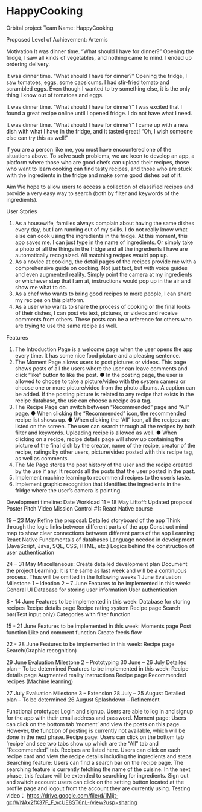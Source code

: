 # HappyCooking
Orbital project
Team Name:
HappyCooking

Proposed Level of Achievement:
Artemis

Motivation
It was dinner time. 
“What should I have for dinner?” 
Opening the fridge, I saw all kinds of vegetables, and nothing came to mind. I ended up ordering delivery. 

It was dinner time. 
“What should I have for dinner?”
Opening the fridge, I saw tomatoes, eggs, some capsicums. I had stir-fried tomato and scrambled eggs. Even though I wanted to try something else, it is the only thing I know out of tomatoes and eggs. 

It was dinner time. 
“What should I have for dinner?”
I was excited that I found a great recipe online until I opened fridge. I do not have what I need. 

It was dinner time. 
“What should I have for dinner?”
I came up with a new dish with what I have in the fridge, and it tasted great!
“Oh, I wish someone else can try this as well!” 

If you are a person like me, you must have encountered one of the situations above. To solve such problems, we are keen to develop an app, a platform where those who are good chefs can upload their recipes, those who want to learn cooking can find tasty recipes, and those who are stuck with the ingredients in the fridge and make some good dishes out of it.

Aim
We hope to allow users to access a collection of classified recipes and provide a very easy way to search (both by filter and keywords of the ingredients).

User Stories
1. As a housewife, families always complain about having the same dishes every day, but I am running out of my skills. I do not really know what else can cook using the ingredients in the fridge. At this moment, this app saves me. I can just type in the name of ingredients. Or simply take a photo of all the things in the fridge and all the ingredients I have are automatically recognized. All matching recipes would pop up. 
2. As a novice at cooking, the detail pages of the recipes provide me with a comprehensive guide on cooking. Not just text, but with voice guides and even augmented reality. Simply point the camera at my ingredients or whichever step that I am at, instructions would pop up in the air and show me what to do. 
3. As a chef who wants to bring good recipes to more people, I can share my recipes on this platform. 
4. As a user who wants to share the process of cooking or the final looks of their dishes, I can post via text, pictures, or videos and receive comments from others. These posts can be a reference for others who are trying to use the same recipe as well. 

Features 
1. The Introduction Page is a welcome page when the user opens the app every time. It has some nice food picture and a pleasing sentence.
2. The Moment Page allows users to post pictures or videos. This page shows posts of all the users where the user can leave comments and click “like” button to like the post. 
● In the posting page, the user is allowed to choose to take a picture/video with the system camera or choose one or more picture/video from the photo albums. A caption can be added. If the posting picture is related to any recipe that exists in the recipe database, the use can choose a recipe as a tag.
3. The Recipe Page can switch between “Recommended” page and “All” page.
● When clicking the “Recommended” icon, the recommended recipe list shows up.
● When clicking the “All” icon, all the recipes are listed on the screen. The user can search through all the recipes by both filter and keywords. Uploading recipe is allowed as well.
● When clicking on a recipe, recipe details page will show up containing the picture of the final dish by the creator, name of the recipe, creator of the recipe, ratings by other users, picture/video posted with this recipe tag, as well as comments.
4. The Me Page stores the post history of the user and the recipe created by the use if any. It records all the posts that the user posted in the past.
5. Implement machine learning to recommend recipes to the user’s taste.
6. Implement graphic recognition that identifies the ingredients in the fridge where the user’s camera is pointing. 

Development timeline:
Date
Workload
11 – 18 May
Liftoff:
Updated proposal
Poster
Pitch Video
Mission Control #1:
React Native course

19 – 23 May
Refine the proposal:
Detailed storyboard of the app
Think through the logic links between different parts of the app
Construct mind map to show clear connections between different parts of the app
Learning:
React Native
Fundamentals of databases
Language needed in development (JavaScript, Java, SQL, CSS, HTML, etc.)
Logics behind the construction of user authentication

24 – 31 May
Miscellaneous:
Create detailed development plan
Document the project
Learning: It is the same as last week and will be a continuous process. Thus will be omitted in the following weeks
1 June
Evaluation Milestone 1 – Ideation 
2 – 7 June
Features to be implemented in this week:
General UI
Database for storing user information
User authentication

8 - 14 June
Features to be implemented in this week:
Database for storing recipes
Recipe details page
Recipe rating system
Recipe page
Search bar(Text input only)
Categories with filter function

15 - 21 June
Features to be implemented in this week:
Moments page
Post function
Like and comment function
Create feeds flow

22 - 28 June
Features to be implemented in this week:
Recipe page
Search(Graphic recognition)

29 June
Evaluation Milestone 2 – Prototyping 
30 June – 26 July
Detailed plan – To be determined 
Features to be implemented in this week:
Recipe details page
Augmented reality instructions
Recipe page
Recommended recipes (Machine learning)

27 July
Evaluation Milestone 3 – Extension 
28 July – 25 August 
Detailed plan – To be determined 
26 August
Splashdown – Refinement 

Functional prototype:
Login and signup. Users are able to log in and signup for the app with their email address and password.
Moment page: Users can click on the bottom tab ‘moment’ and view the posts on this page. However, the function of posting is currently not available, which will be done in the next phase.
Recipe page: Users can click on the bottom tab ‘recipe’ and see two tabs show up which are the “All” tab and “Recommended” tab. Recipes are listed here. Users can click on each recipe card and view the recipe details including the ingredients and steps.
Searching feature: Users can find a search bar on the recipe page. The searching feature is currently fetching the name of the cuisine. In the next phase, this feature will be extended to searching for ingredients.
Sign out and switch account: users can click on the setting button located at the profile page and logout from the account they are currently using. 
Testing video： https://drive.google.com/file/d/1Mijt-gcrWNAx2fX37F_F_vcUE8ST6nL-/view?usp=sharing
